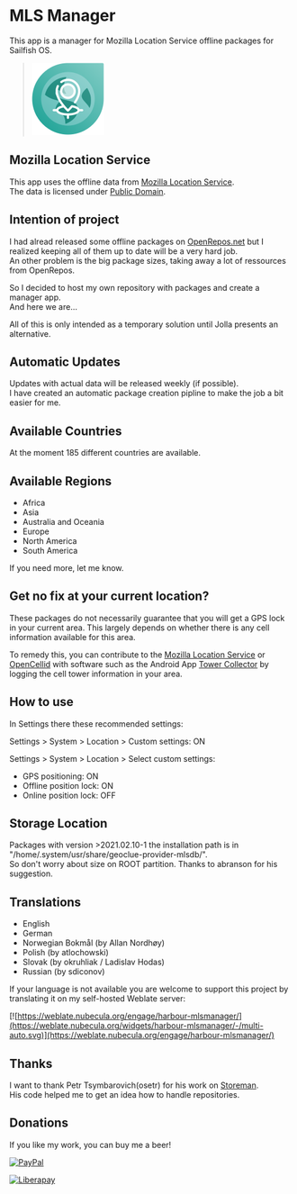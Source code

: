 # MLS Manager
This app is a manager for Mozilla Location Service offline packages for Sailfish OS.


>![](icons/128x128/harbour-mlsmanager.png)


## Mozilla Location Service
This app uses the offline data from [Mozilla Location Service](https://location.services.mozilla.com/). \
The data is licensed under [Public Domain](https://creativecommons.org/publicdomain/zero/1.0/).


## Intention of project
I had alread released some offline packages on [OpenRepos.net](https://openrepos.net/) but I realized keeping all of them up to date will be a very hard job. \
An other problem is the big package sizes, taking away a lot of ressources from OpenRepos.

So I decided to host my own repository with packages and create a manager app. \
And here we are…

All of this is only intended as a temporary solution until Jolla presents an alternative.

## Automatic Updates
Updates with actual data will be released weekly (if possible). \
I have created an automatic package creation pipline to make the job a bit easier for me.


## Available Countries
At the moment 185 different countries are available.

## Available Regions
- Africa
- Asia
- Australia and Oceania
- Europe
- North America
- South America

If you need more, let me know.

## Get no fix at your current location?
These packages do not necessarily guarantee that you will get a GPS lock in your current area. This largely depends on whether there is any cell information available for this area.

To remedy this, you can contribute to the [Mozilla Location Service](https://location.services.mozilla.com/) or [OpenCellid](https://opencellid.org) with software such as the Android App [Tower Collector](https://f-droid.org/en/packages/info.zamojski.soft.towercollector/) by logging the cell tower information in your area. 

## How to use

In Settings there these recommended settings:

Settings > System > Location > Custom settings: ON

Settings > System > Location > Select custom settings: 

- GPS positioning: ON
- Offline position lock: ON
- Online position lock: OFF

## Storage Location

Packages with version >2021.02.10-1 the installation path is in "/home/.system/usr/share/geoclue-provider-mlsdb/". \
So don't worry about size on ROOT partition. Thanks to abranson for his suggestion.

## Translations

- English
- German
- Norwegian Bokmål (by Allan Nordhøy)
- Polish (by atlochowski)
- Slovak (by okruhliak / Ladislav Hodas)
- Russian (by sdiconov)
  
If your language is not available you are welcome to support this project by translating it on my self-hosted Weblate server:

[![https://weblate.nubecula.org/engage/harbour-mlsmanager/](https://weblate.nubecula.org/widgets/harbour-mlsmanager/-/multi-auto.svg)](https://weblate.nubecula.org/engage/harbour-mlsmanager/)

## Thanks
I want to thank Petr Tsymbarovich(osetr) for his work on [Storeman](https://openrepos.net/content/osetr/storeman). \
His code helped me to get an idea how to handle repositories.

## Donations

If you like my work, you can buy me a beer! 

[![PayPal](https://www.paypalobjects.com/en_US/i/btn/btn_donate_LG.gif) ](https://www.paypal.com/paypalme/nubecula/1)

[![Liberapay](https://liberapay.com/assets/widgets/donate.svg)](https://liberapay.com/black-sheep-dev/donate)
